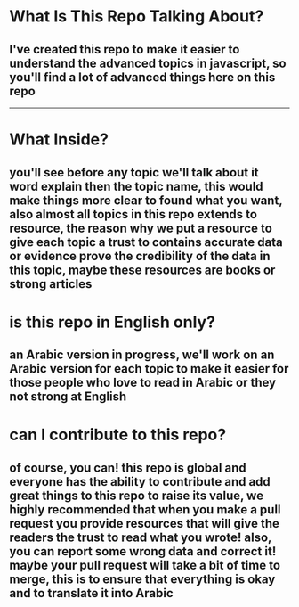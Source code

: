 # What Is This Repo Talking About?

## I've created this repo to make it easier to understand the advanced topics in javascript, so you'll find a lot of advanced things here on this repo
---

# What Inside?

## you'll see before any topic we'll talk about it word explain then the topic name, this would make things more clear to found what you want, also almost all topics in this repo extends to resource, the reason why we put a resource to give each topic a trust to contains accurate data or evidence prove the credibility of the data in this topic, maybe these resources are books or strong articles

# is this repo in English only?
## an Arabic version in progress, we'll work on an Arabic version for each topic to make it easier for those people who love to read in Arabic or they not strong at English

# can I contribute to this repo?
## of course, you can! this repo is global and everyone has the ability to contribute and add great things to this repo to raise its value, we highly recommended that when you make a pull request you provide resources that will give the readers the trust to read what you wrote! also, you can report some wrong data and correct it! maybe your pull request will take a bit of time to merge, this is to ensure that everything is okay and to translate it into Arabic